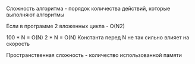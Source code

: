 Сложность алгоритма - порядок количества действий, которые выполняют алгоритмы

Если в программе 2 вложенных цикла - O(N2)

100 * N = O(N)     2 * N = O(N)
Константа перед N не так сильно влияет на скорость

Пространственная сложность - количество использованной памяти